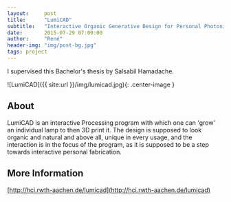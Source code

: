 ```yaml
---
layout:     post
title:      "LumiCAD"
subtitle:   "Interactive Organic Generative Design for Personal Photonics with OLEDs"
date:       2015-07-29 07:00:00
author:     "René"
header-img: "img/post-bg.jpg"
tags: project
---
```

I supervised this Bachelor's thesis by Salsabil Hamadache.

![LumiCAD]({{ site.url }}/img/lumicad.jpg){: .center-image }

## About

LumiCAD is an interactive Processing program with which one can 'grow' an individual lamp to then 3D print it. The design is supposed to look organic and natural and above all, unique in every usage, and the interaction is in the focus of the program, as it is supposed to be a step towards interactive personal fabrication.

## More Information

[http://hci.rwth-aachen.de/lumicad](http://hci.rwth-aachen.de/lumicad)
